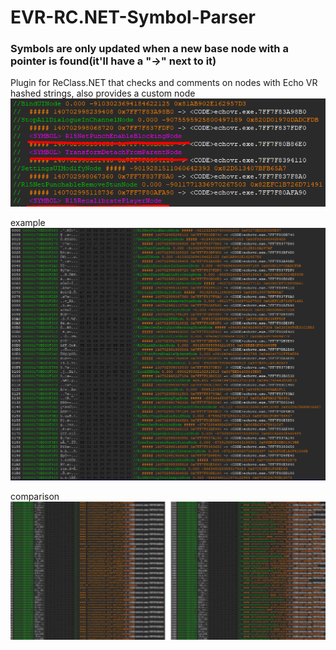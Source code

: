 # EVR-RC.NET-Symbol-Parser
### Symbols are only updated when a new base node with a pointer is found(it'll have a "->" next to it)
Plugin for ReClass.NET that checks and comments on nodes with Echo VR hashed strings, also provides a custom node ![customnode](https://github.com/zrixoh/EVR-RC.NET-Symbol-Parser/blob/main/images/customnode.png?raw=true)


example
![example](https://github.com/zrixoh/EVR-RC.NET-Symbol-Parser/blob/main/images/example.png?raw=true)

comparison
![Plugin is on the right](https://github.com/zrixoh/EVR-RC.NET-Symbol-Parser/blob/main/images/comparison.png?raw=true)
